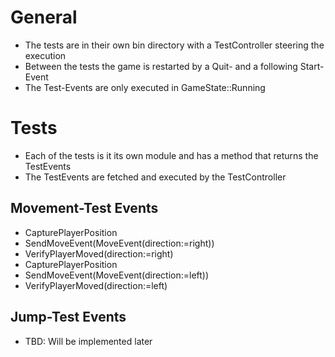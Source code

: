 # General
- The tests are in their own bin directory with a TestController steering the execution
- Between the tests the game is restarted by a Quit- and a following Start-Event
- The Test-Events are only executed in GameState::Running 

# Tests
- Each of the tests is it its own module and has a method that returns the TestEvents
- The TestEvents are fetched and executed by the TestController

## Movement-Test Events
- CapturePlayerPosition
- SendMoveEvent(MoveEvent(direction:=right))
- VerifyPlayerMoved(direction:=right)
- CapturePlayerPosition
- SendMoveEvent(MoveEvent(direction:=left))
- VerifyPlayerMoved(direction:=left)

## Jump-Test Events
- TBD: Will be implemented later